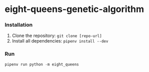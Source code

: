 # eight-queens-genetic-algorithm

### Installation

1. Clone the repository: `git clone [repo-url]`
2. Install all dependencies: `pipenv install --dev`

### Run

```python
pipenv run python -m eight_queens